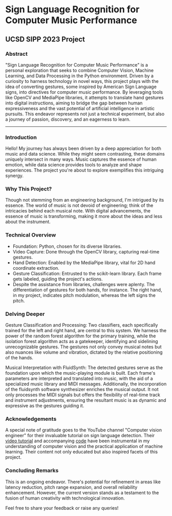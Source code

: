 # Sign Language Recognition for Computer Music Performance
## UCSD SIPP 2023 Project

### Abstract
"Sign Language Recognition for Computer Music Performance" is a personal exploration that seeks to combine Computer Vision, Machine Learning, and Data Processing in the Python environment. Driven by a curiosity to harness technology in novel ways, this project plays with the idea of converting gestures, some inspired by American Sign Language signs, into directives for computer music performance. By leveraging tools like OpenCV and MediaPipe libraries, it attempts to translate hand gestures into digital instructions, aiming to bridge the gap between human expressiveness and the vast potential of artificial intelligence in artistic pursuits. This endeavor represents not just a technical experiment, but also a journey of passion, discovery, and an eagerness to learn.

---

### Introduction
Hello! My journey has always been driven by a deep appreciation for both music and data science. While they might seem contrasting, these domains uniquely intersect in many ways. Music captures the essence of human emotion, while data science provides tools to analyze and shape experiences. The project you're about to explore exemplifies this intriguing synergy.

### Why This Project?
Though not stemming from an engineering background, I'm intrigued by its essence. The world of music is not devoid of engineering; think of the intricacies behind each musical note. With digital advancements, the essence of music is transforming, making it more about the ideas and less about the instrument.

### Technical Overview
- Foundation: Python, chosen for its diverse libraries.
- Video Capture: Done through the OpenCV library, capturing real-time gestures.
- Hand Detection: Enabled by the MediaPipe library, vital for 2D hand coordinate extraction.
- Gesture Classification: Entrusted to the scikit-learn library. Each frame gets labeled, guiding the project's actions.
- Despite the assistance from libraries, challenges were aplenty. The differentiation of gestures for both hands, for instance. The right hand, in my project, indicates pitch modulation, whereas the left signs the pitch.

### Delving Deeper
Gesture Classification and Processing: Two classifiers, each specifically trained for the left and right hand, are central to this system. We harness the power of the random forest algorithm for the primary training, while the isolation forest algorithm acts as a gatekeeper, identifying and sidelining unrecognizable gestures. The gestures not only convey musical notes but also nuances like volume and vibration, dictated by the relative positioning of the hands.

Musical Interpretation with FluidSynth: The detected gestures serve as the foundation upon which the music-playing module is built. Each frame's parameters are interpreted and translated into music, with the aid of a specialized music library and MIDI messages. Additionally, the incorporation of the fluidsynth software synthesizer enriches the musical output. It not only processes the MIDI signals but offers the flexibility of real-time track and instrument adjustments, ensuring the resultant music is as dynamic and expressive as the gestures guiding it.

### Acknowledgements
A special note of gratitude goes to the YouTube channel "Computer vision engineer" for their invaluable tutorial on sign language detection. Their [video tutorial](https://youtu.be/MJCSjXepaAM) and accompanying [code](https://github.com/computervisioneng/sign-language-detector-python.git) have been instrumental in my understanding of computer vision and the practical application of machine learning. Their content not only educated but also inspired facets of this project.

### Concluding Remarks
This is an ongoing endeavor. There's potential for refinement in areas like latency reduction, pitch range expansion, and overall reliability enhancement. However, the current version stands as a testament to the fusion of human creativity with technological innovation.

Feel free to share your feedback or raise any queries!
